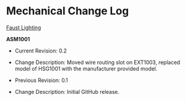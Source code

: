 # Mechanical Change Log 
[Faust Lighting](http://faustlighting.com/)

**ASM1001**
* Current Revision: 0.2
* Change Description: Moved wire routing slot on EXT1003, replaced model of HSG1001 with the manufacturer provided model.

* Previous Revision: 0.1
* Change Description: Initial GitHub release.